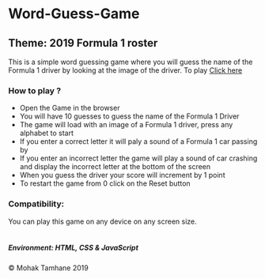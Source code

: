 # Word-Guess-Game
<h2>Theme: 2019 Formula 1 roster</h2>
This is a simple word guessing game where you will guess the name of the Formula 1 driver by looking at the image of the driver. To play <a href ="https://mohak92.github.io/Word-Guess-Game/">Click here</a>
<div>
<h3>How to play ?</h3>
<ul>
  <li>Open the Game in the browser</li>
  <li>You will have 10 guesses to guess the name of the Formula 1 Driver</li>
  <li>The game will load with an image of a Formula 1 driver, press any alphabet to start</li>
  <li>If you enter a correct letter it will paly a sound of a Formula 1 car passing by</li>
  <li>If you enter an incorrect letter the game will play a sound of car crashing and display the incorrect letter at the bottom of the screen</li>
  <li>When you guess the driver your score will increment by 1 point</li>
  <li>To restart the game from 0 click on the Reset button</li>
</ul>
</div>
<div>
<h3>Compatibility:</h3>
You can play this game on any device on any screen size.
</div>
<br>
<div>
  <h5>Environment: HTML, CSS &amp JavaScript</h5>
</div>
&copy Mohak Tamhane 2019
